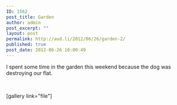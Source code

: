 ```yaml
---
ID: 1562
post_title: Garden
author: admin
post_excerpt: ""
layout: post
permalink: http://aud.li/2012/06/26/garden-2/
published: true
post_date: 2012-06-26 10:00:49
---
```

I spent some time in the garden this weekend because the dog was destroying our flat.

&nbsp;

[gallery link="file"]

&nbsp;